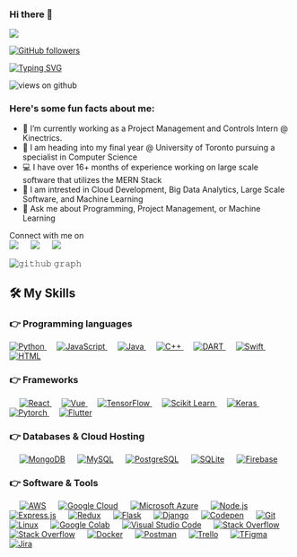 
### Hi there 👋

<img src="https://profile-counter.glitch.me/parshvas25/count.svg">

[![GitHub followers](https://img.shields.io/github/followers/parshvas25.svg?style=social&label=Followers)](https://github.com/parshvas25?tab=followers)

[![Typing SVG](https://readme-typing-svg.herokuapp.com?font=Architects+Daughter&color=7AF79A&size=30&lines=Hey!+It's+Parshva!;I'm+a+Software+Engineer...;I'm+also+a+Project+Manager)](https://git.io/typing-svg)

<img src="https://komarev.com/ghpvc/?username=parshvas25&label=Views&color=brightgreen&style=flat-square" alt="views on github" />

<h3> Here's some fun facts about me: </h3>

- 💼 I’m currently working as a Project Management and Controls Intern @ Kinectrics.
- 🏫 I am heading into my final year @ University of Toronto pursuing a specialist in Computer Science
- 💻  I have over 16+ months of experience working on large scale software that utilizes the MERN Stack
- 👀 I am intrested in Cloud Development, Big Data Analytics, Large Scale Software, and Machine Learning
- 💬 Ask me about Programming, Project Management, or Machine Learning


<p>Connect with me on
<br>
<a target="_blank" href="https:/parshvashah.ca"><img src="https://img.shields.io/badge/website-000000?style=for-the-badge&logo=About.me&logoColor=white"></img></a>
&emsp;
<a target="_blank" href="https://www.linkedin.com/in/parshva-shah25/"><img src="https://img.shields.io/badge/-LinkedIn-0077B5?style=for-the-badge&logo=Linkedin&logoColor=white"></img></a>
&emsp;
<a target="_blank" href="mailto:parshvashah414@gmail.com"
><img src="https://img.shields.io/badge/-Gmail-D14836?style=for-the-badge&logo=Gmail&logoColor=white"></img></a>
&emsp;

<br>
</p>



![𝚐𝚒𝚝𝚑𝚞𝚋 𝚐𝚛𝚊𝚙𝚑](https://activity-graph.herokuapp.com/graph?username=parshvas25&theme=gruvbox&hide_border=true&area=true)



## 🛠️ My Skills

### 👉 Programming languages

<p align="left"> 
  <a href="https://python.org/">
    <img alt="Python" src="https://img.shields.io/badge/Python-FFD43B?style=for-the-badge&logo=python&logoColor=darkgreen"/>
  </a>
&emsp;
<a href="https://www.javascript.com//">
    <img alt="JavaScript" src="https://img.shields.io/badge/JavaScript-323330?style=for-the-badge&logo=javascript&logoColor=F7DF1E"/>
  </a>
  &emsp;
<a href="https://www.java.com/en/">
    <img alt="Java" src="https://img.shields.io/badge/Java-ED8B00?style=for-the-badge&logo=java&logoColor=white"/>
  </a>
  &emsp;
  <a href="https://www.cplusplus.com/">
    <img alt="C++" src="https://img.shields.io/badge/C%2B%2B-00599C?style=for-the-badge&logo=c%2B%2B&logoColor=white"/>
  </a>
   &emsp;
  <a href="https://dart.dev/">
    <img alt="DART" src="https://img.shields.io/badge/Dart-0175C2?style=for-the-badge&logo=dart&logoColor=white"/>
  </a>
  &emsp;
  <a href="https://developer.apple.com/swift/">
    <img alt="Swift" src="https://img.shields.io/badge/Swift-FA7343?style=for-the-badge&logo=swift&logoColor=white"/>
  </a>
   &emsp;
  <a href="https://html.com/">
    <img alt="HTML" src="https://img.shields.io/badge/HTML5-E34F26?style=for-the-badge&logo=html5&logoColor=white"/>
  </a>
  
  


</p>

### 👉 Frameworks
<p align="left"> 
&emsp;
  <a href="https://reactjs.org/" target="_blank"> 
   <img alt="React" src="https://img.shields.io/badge/React-20232A?style=for-the-badge&logo=react&logoColor=61DAFB">
  </a>   
  &emsp;
  <a href="https://vuejs.org/" target="_blank"> 
   <img alt="Vue" src="https://img.shields.io/badge/Vue.js-35495E?style=for-the-badge&logo=vue.js&logoColor=4FC08D">
  </a>   
  &emsp;
  <a href="https://www.tensorflow.org/" target="_blank"> 
   <img alt="TensorFlow" src="https://img.shields.io/badge/TensorFlow-FF6F00?style=for-the-badge&logo=TensorFlow&logoColor=white">
  </a>   
  &emsp;
  <a href="https://scikit-learn.org/" target="_blank">
    <img alt="Scikit Learn" src="https://img.shields.io/badge/scikit_learn-F7931E?style=for-the-badge&logo=scikit-learn&logoColor=white">
  </a> 
   &emsp;
  <a href="https://keras.io/" target="_blank"> 
    <img alt="Keras" src="https://img.shields.io/badge/Keras-D00000?style=for-the-badge&logo=Keras&logoColor=white"/>
  </a>
  &emsp;
  <a href="https://pytorch.org/" target="_blank"> 
    <img alt="Pytorch" src="https://img.shields.io/badge/PyTorch-EE4C2C?style=for-the-badge&logo=PyTorch&logoColor=white"/>
  </a>
  &emsp; 
  <a href="https://flutter.dev/" target="_blank"> 
     <img alt="Flutter" src="https://img.shields.io/badge/Flutter-02569B?style=for-the-badge&logo=flutter&logoColor=white">
   </a>
  
</p>

### 👉 Databases & Cloud Hosting
<p align="left">
  &emsp;
  <a href="https://www.mongodb.com/"><img alt="MongoDB" src="https://img.shields.io/badge/MongoDB-4EA94B?style=for-the-badge&logo=mongodb&logoColor=white"></a>
  &emsp;
    <a href="https://www.mysql.com/"><img alt="MySQL" src="https://img.shields.io/badge/MySQL-00000F?style=for-the-badge&logo=mysql&logoColor=white"></a>
  &emsp;
<a href="https://www.postgresql.org/"><img alt="PostgreSQL" src="https://img.shields.io/badge/PostgreSQL-316192?style=for-the-badge&logo=postgresql&logoColor=white"></a>
  &emsp;
    <a href="https://www.sqlite.org/"><img alt="SQLite" src ="https://img.shields.io/badge/SQLite-07405E?style=for-the-badge&logo=sqlite&logoColor=white"/></a>
  &emsp;
<a href="https://firebase.google.com/"><img alt="Firebase" src ="https://img.shields.io/badge/firebase-ffca28?style=for-the-badge&logo=firebase&logoColor=black"></a>
 </p>

 ### 👉 Software & Tools
 
<p>
  &emsp;
  <a href="#"><img alt="AWS" src="https://img.shields.io/badge/Amazon_AWS-232F3E?style=for-the-badge&logo=amazon-aws&logoColor=white"></a>
  &emsp;
  <a href="#"><img alt="Google Cloud" src="https://img.shields.io/badge/Google_Cloud-4285F4?style=for-the-badge&logo=google-cloud&logoColor=white"></a>
  &emsp;
  <a href="#"><img alt="Microsoft Azure" src="https://img.shields.io/badge/Microsoft_Azure-0089D6?style=for-the-badge&logo=microsoft-azure&logoColor=white"></a>
  &emsp;
  <a href="#"><img alt="Node.js" src="https://img.shields.io/badge/Node.js-43853D?style=for-the-badge&logo=node.js&logoColor=white"></a>
  &emsp;
   <a href="#"><img alt="Express.js" src="https://img.shields.io/badge/Express.js-404D59?style=for-the-badge"></a>
  &emsp;
  <a href="#"><img alt="Redux" src="https://img.shields.io/badge/Redux-593D88?style=for-the-badge&logo=redux&logoColor=white"></a>
  &emsp;
  <a href="#"><img alt="Flask" src="https://img.shields.io/badge/Flask-000000?style=for-the-badge&logo=flask&logoColor=white"></a>
  &emsp;
  <a href="#"><img alt="Django" src="https://img.shields.io/badge/Django-092E20?style=for-the-badge&logo=django&logoColor=white"></a>
  &emsp;
    <a href="#"><img alt="Codepen" src="https://img.shields.io/badge/Codepen-000000?style=for-the-badge&logo=codepen&logoColor=white"></a>
  &emsp;
    <a href="#"><img alt="Git" src="https://img.shields.io/badge/Git-F05032?style=for-the-badge&logo=git&logoColor=white"></a>
  &emsp;
    <a href="#"><img alt="Linux" src="https://img.shields.io/badge/Linux-FCC624?style=for-the-badge&logo=linux&logoColor=black"></a>
  &emsp;
    <a href="#"><img alt="Google Colab" src="https://img.shields.io/badge/Colab-F9AB00?style=for-the-badge&logo=googlecolab&color=525252"></a>
  &emsp;
    <a href="#"><img alt="Visual Studio Code" src="https://img.shields.io/badge/Visual_Studio_Code-0078D4?style=for-the badge&logo=visual%20studio%20code&logoColor=white"></a>
  &emsp;
    <a href="#"><img alt="Stack Overflow" src="https://img.shields.io/badge/Stack_Overflow-FE7A16?style=for-the-badge&logo=stack-overflow&logoColor=white"></a>
&emsp;
    <a href="#"><img alt="Stack Overflow" src="https://img.shields.io/badge/manjaro-35BF5C?style=for-the-badge&logo=manjaro&logoColor=white"></a>
    &emsp;
    <a href="#"><img alt="Docker" src="https://img.shields.io/badge/Docker-2CA5E0?style=for-the-badge&logo=docker&logoColor=white"></a>
     &emsp;
    <a href="#"><img alt="Postman" src="https://img.shields.io/badge/Postman-FF6C37?style=for-the-badge&logo=Postman&logoColor=white"></a>
     &emsp;
    <a href="#"><img alt="Trello" src="https://img.shields.io/badge/Trello-0052CC?style=for-the-badge&logo=trello&logoColor=white"></a>
    &emsp;
     <a href="#"><img alt="TFigma" src="https://img.shields.io/badge/Figma-F24E1E?style=for-the-badge&logo=figma&logoColor=white"></a>
    &emsp; <a href="#"><img alt="Jira" src="https://img.shields.io/badge/Jira-0052CC?style=for-the-badge&logo=Jira&logoColor=white"></a>
    &emsp;
    
</p>

<br/>
